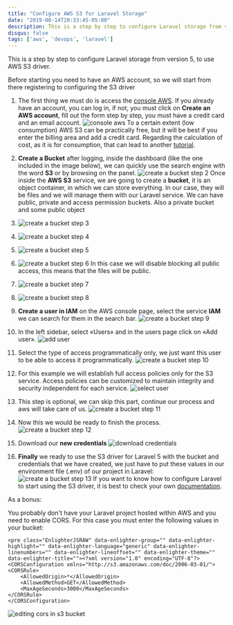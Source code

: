 ```yaml
---
title: "Configure AWS S3 for Laravel Storage"
date: "2019-08-14T20:33:45-05:00"
description: This is a step by step to configure Laravel storage from version 5, to use AWS S3 driver.
disqus: false
tags: ['aws', 'devops', 'laravel']
---
```


This is a step by step to configure Laravel storage from version 5, to use AWS S3 driver.

Before starting you need to have an AWS account, so we will start from there registering to configuring the S3 driver

1. The first thing we must do is access the [console AWS](https://console.aws.amazon.com/). If you already have an account, you can log in, if not, you must click on **Create an AWS account**, fill out the form step by step, you must have a credit card and an email account.
![console aws](./media/consola_aws.png)
To a certain extent (low consumption) AWS S3 can be practically free, but it will be best if you enter the billing area and add a credit card. Regarding the calculation of cost, as it is for consumption, that can lead to another [tutorial](http://www.maestrosdelweb.com/por-que-utilizar-s3-el-sistema-de-almacenamiento-de-amazon/).

2. **Create a Bucket** after logging, inside the dashboard (like the one included in the image below), we can quickly use the search engine with the word **S3** or by browsing on the panel.
![create a bucket step 2](./media/create-bucket-s3.png)
Once inside the **AWS S3** service, we are going to create a **bucket**, it is an object container, in which we can store everything. In our case, they will be files and we will manage them with our Laravel service.
We can have public, private and access permission buckets. Also a private bucket and some public object

3. ![create a bucket step 3](./media/aws-s3-create-bucket-3.png)

4. ![create a bucket step 4](./media/aws-s3-create-bucket-3-1.png)

5. ![create a bucket step 5](./media/aws-s3-create-bucket-4.png)

6. ![create a bucket step 6](./media/aws-s3-create-bucket-5.png)
In this case we will disable blocking all public access, this means that the files will be public.

7. ![create a bucket step 7](./media/aws-s3-create-bucket-6.png)

8. ![create a bucket step 8](./media/aws-s3-create-bucket-7.png)

9. **Create a user in IAM** on the AWS console page, select the service **IAM** we can search for them in the search bar.
![create a bucket step 9](./media/aws-iam-1.png)

10. In the left sidebar, select «Users» and in the users page click on «Add user».
![add user](./media/IAM-aws-1.png)

11. Select the type of access programmatically only, we just want this user to be able to access it programmatically.
![create a bucket step 10](./media/IAM-aws-2.png)

12. For this example we will establish full access policies only for the S3 service. Access policies can be customized to maintain integrity and security independent for each service.
![select user](./media/IAM-aws-3.png)

13. This step is optional, we can skip this part, continue our process and aws will take care of us.
![create a bucket step 11](./media/IAM-aws-4.png)

14. Now this we would be ready to finish the process.
![create a bucket step 12](./media/IAM-aws-5.png)

15. Download our **new credentials**
![download credentials](./media/IAM-aws-6.png)

16. **Finally** we ready to use the S3 driver for Laravel 5 with the bucket and credentials that we have created, we just have to put these values in our environment file (.env) of our project in Laravel:
![create a bucket step 13](./media/laravel-env-aws-credentials.png)
If you want to know how to configure Laravel to start using the S3 driver, it is best to check your own [documentation](https://laravel.com/docs/5.8/filesystem#driver-prerequisites).

As a bonus:

You probably don't have your Laravel project hosted within AWS and you need to enable CORS. For this case you must enter the following values in your bucket:

```
<pre class="EnlighterJSRAW" data-enlighter-group="" data-enlighter-highlight="" data-enlighter-language="generic" data-enlighter-linenumbers="" data-enlighter-lineoffset="" data-enlighter-theme="" data-enlighter-title=""><?xml version="1.0" encoding="UTF-8"?>
<CORSConfiguration xmlns="http://s3.amazonaws.com/doc/2006-03-01/">
<CORSRule>
    <AllowedOrigin>*</AllowedOrigin>
    <AllowedMethod>GET</AllowedMethod>
    <MaxAgeSeconds>3000</MaxAgeSeconds>
</CORSRule>
</CORSConfiguration>
```
![editing cors in s3 bucket](./media/s3-cors-editing.png)
